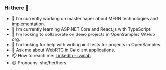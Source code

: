 ### Hi there 👋

- 🔭 I’m currently working on master paper about MERN technologies and implementation.
- 🌱 I’m currently learning ASP.NET Core and React.js with TypeScript.
- 👯 I’m looking to collaborate on demo projects in OpenSamples GitHub org.
- 🤔 I’m looking for help with writing unit tests for projects in OpenSamples.
- 💬 Ask me about WebRTC in C# client applications.
- 📫 How to reach me: [LinkedIn - ivanab](https://www.linkedin.com/in/ivanab/)
- 😄 Pronouns: she/her/hers
<!-- ⚡ Fun fact: -->
